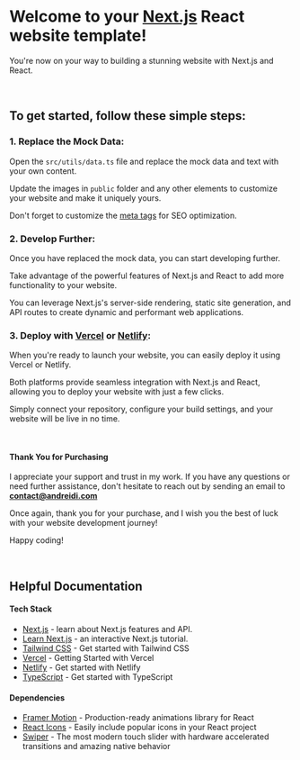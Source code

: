 # Welcome to your [Next.js](https://nextjs.org/) React website template!

You're now on your way to building a stunning website with Next.js and React.


<br/>

## To get started, follow these simple steps:

### 1. Replace the Mock Data:

Open the `src/utils/data.ts` file and replace the mock data and text with your own content.

Update the images in `public` folder and any other elements to customize your website and make it uniquely yours.

Don't forget to customize the [meta tags](https://nextjs.org/docs/api-reference/next/head) for SEO optimization.

### 2. Develop Further:

Once you have replaced the mock data, you can start developing further.

Take advantage of the powerful features of Next.js and React to add more functionality to your website.

You can leverage Next.js's server-side rendering, static site generation, and API routes to create dynamic and performant web applications.

### 3. Deploy with [Vercel](https://vercel.com) or [Netlify](https://www.netlify.com/):

When you're ready to launch your website, you can easily deploy it using Vercel or Netlify.

Both platforms provide seamless integration with Next.js and React, allowing you to deploy your website with just a few clicks.

Simply connect your repository, configure your build settings, and your website will be live in no time.

<br/>

#### Thank You for Purchasing

I appreciate your support and trust in my work. If you have any questions or need further assistance, don't hesitate to reach out by sending an email to **contact@andreidi.com**

Once again, thank you for your purchase, and I wish you the best of luck with your website development journey!

Happy coding!

<br/>

## Helpful Documentation

#### Tech Stack

- [Next.js](https://nextjs.org/docs) - learn about Next.js features and API.
- [Learn Next.js](https://nextjs.org/learn) - an interactive Next.js tutorial.
- [Tailwind CSS](https://tailwindcss.com/docs/installation) - Get started with Tailwind CSS
- [Vercel](https://vercel.com/docs/concepts/get-started) - Getting Started with Vercel
- [Netlify](https://docs.netlify.com/get-started/) - Get started with Netlify
- [TypeScript](https://www.typescriptlang.org/docs/handbook/typescript-from-scratch.html) - Get started with TypeScript

#### Dependencies
- [Framer Motion](https://www.framer.com/motion/introduction/) - Production-ready animations library for React
- [React Icons](https://react-icons.github.io/react-icons) - Easily include popular icons in your React project
- [Swiper](https://swiperjs.com/get-started) - The most modern touch slider with hardware accelerated transitions and amazing native behavior



